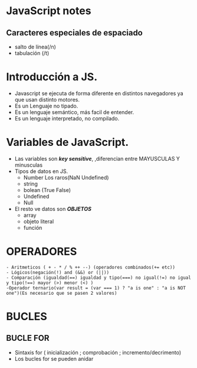 # JavaScript notes
## Caracteres especiales de espaciado
- salto de línea(/n)
- tabulación (/t)
# Introducción a JS.
- Javascript se ejecuta de forma diferente en distintos navegadores ya que usan distinto motores.  
- Es un Lenguaje no tipado.
- Es un lenguaje semántico, más facil de entender.
- Es un lenguaje interpretado, no compilado.
  
# Variables de JavaScript.
- Las variables son ***key sensitive***, ,diferencian entre MAYUSCULAS Y minusculas
- Tipos de datos en JS.
    - Number Los raros(NaN Undefined)
    - string
    - bolean (True False)
    - Undefined
    - Null
- El resto ve datos son ***OBJETOS***
    - array
    - objeto literal
    - función
# OPERADORES
    - Aritmeticos ( + - * / % ++ --) (operadores combinados(+= etc))
    - Lógicos(negación(!) and (&&) or (||))
    - Comparación (igualdad(==) igualdad y tipo(===) no igual(!=) no igual y tipo(!==) mayor (>) menor (<) )
    -Operador ternario(var result = (var === 1) ? "a is one" : "a is NOT one")(Es necesario que se pasen 2 valores)

# BUCLES
## BUCLE FOR
- Sintaxis for ( inicialización ; comprobación ; incremento/decrimento)
- Los bucles for se pueden anidar